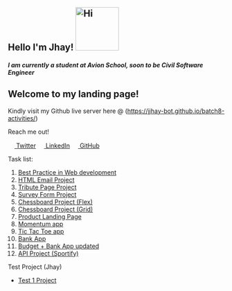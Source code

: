 ## Hello I'm Jhay!    <img src="https://i.pinimg.com/originals/6d/cd/94/6dcd94c7c4bf4800648ef7cbe0113c33.gif" width="100px" alt="Hi">
##### I am currently a student at Avion School, soon to be Civil Software Engineer


## Welcome to my landing page!
Kindly visit my Github live server here @ (https://jjhay-bot.github.io/batch8-activities/)

Reach me out!

  <img src="https://cdn.cms-twdigitalassets.com/content/dam/help-twitter/twitter-logo.png.twimg.768.png" width="15px" alt="">[ Twitter](https://twitter.com/cjjdalcorcon)
  <img src="https://indianewengland.com/wp-content/uploads/2019/04/linkedin.png" width="15px" alt="">[ LinkedIn](https://www.linkedin.com/in/jhay-jhay-alcorcon-7b28a1141/)
  <img src="https://encrypted-tbn0.gstatic.com/images?q=tbn:ANd9GcTEwJPZ4itSePdjATL65qFlgKFb-mr4vUO__g&usqp=CAU" width="15px" alt="">[ GitHub](https://github.com/jjhay-bot) 


Task list:

1. [Best Practice in Web development](/Lecture1/index.html)
2. [HTML Email Project](/Lecture2/index.html)
3. [Tribute Page Project](/Lecture2.1/index.html)
4. [Survey Form Project](/Lecture3/index.html)
5. [Chessboard Project (Flex)](/Lecture4/index.html)
6. [Chessboard Project (Grid)](/Lecture5/index.html)
7. [Product Landing Page](/Lecture%206/index.html)
8. [Momentum app](/Lecture7/index.html)
9. [Tic Tac Toe app](/Lecture9/index.html)
10. [Bank App](Lecture10/Banking%20App/index.html)
11. [Budget + Bank App updated](Lecture11/Banking%20App%20+%20Budget%20App/)
12. [API Project (Sportify)](https://jjhay-bot.github.io/batch8-activities/Final%20Project/)


Test Project (Jhay)
* [Test 1 Project](https://jjhay-bot.github.io/Jhay-test/test1)
